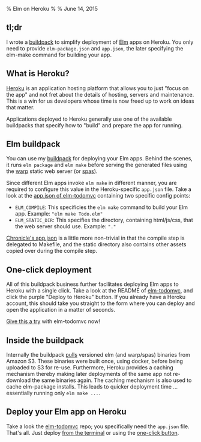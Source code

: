 % Elm on Heroku
%
% June 14, 2015

## tl;dr

I wrote a [buildpack](https://github.com/srid/heroku-buildpack-elm) to simplify deployment of [Elm](http://elm-lang.org) apps on Heroku. You only need to provide `elm-package.json` and `app.json`, the later specifying the elm-make command for building your app.

## What is Heroku?

[Heroku](http://heroku.com) is an application hosting platform that allows you to just "focus on the app" and not fret about the details of hosting, servers and maintenance. This is a win for us developers whose time is now freed up to work on ideas that matter. 

Applications deployed to Heroku generally use one of the available buildpacks that specify how to "build" and prepare the app for running.

## Elm buildpack

You can use my [buildpack](https://github.com/srid/heroku-buildpack-elm) for deploying your Elm apps. Behind the scenes, it runs `elm package` and `elm make` before serving the generated files using the [warp](https://hackage.haskell.org/package/wai-app-static) static web server (or [spas](https://github.com/srid/spas)). 

Since different Elm apps invoke `elm make` in different manner, you are required to configure this value in the Heroku-specific `app.json` file. Take a look at the [app.json of elm-todomvc](https://github.com/evancz/elm-todomvc/blob/master/app.json) containing two specific config points:

* `ELM_COMPILE`: This specificies the `elm make` command to build your Elm app. Example: `"elm make Todo.elm"`
* `ELM_STATIC_DIR`: This specifies the directory, containing html/js/css, that the web server should use. Example: `"."`

[Chronicle's app.json](https://github.com/srid/chronicle/blob/master/app.json) is a little more non-trivial in that the compile step is delegated to Makefile, and the static directory also contains other assets copied over during the compile step.

## One-click deployment

All of this buildpack business further facilitates deploying Elm apps to Heroku with a single click. Take a look at the README of [elm-todomvc](https://github.com/evancz/elm-todomvc), and click the purple "Deploy to Heroku" button. If you already have a Heroku account, this should take you straight to the form where you can deploy and open the application in a matter of seconds. 

[Give this a try](https://github.com/evancz/elm-todomvc) with elm-todomvc now!

## Inside the buildpack

Internally the buildpack [pulls](https://github.com/srid/heroku-buildpack-elm/blob/master/bin/compile#L1) versioned elm (and warp/spas) binaries from Amazon S3. These binaries were built once, using docker, before being uploaded to S3 for re-use. Furthermore, Heroku provides a caching mechanism thereby making later deployments of the same app not re-download the same binaries again. The caching mechanism is also used to cache elm-package installs. This leads to quicker deployment time ... essentially running only `elm make ...`.

## Deploy your Elm app on Heroku

Take a look the [elm-todomvc](https://github.com/evancz/elm-todomvc) repo; you specifically need the `app.json` file. That's all. Just deploy [from the terminal](https://devcenter.heroku.com/articles/git) or using the [one-click button](https://devcenter.heroku.com/articles/heroku-button).
